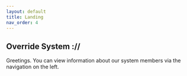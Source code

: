 ```yaml
---
layout: default
title: Landing
nav_order: 4
---
```


## Override System ://

Greetings. You can view information about our system members via the navigation on the left.

